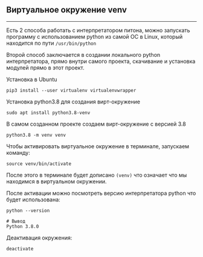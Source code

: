 Виртуальное окружение venv
---
---
Есть 2 способа работать с интерпретатором питона, можно запускать 
программу с использованием python из самой ОС в Linux, который 
находится по пути `/usr/bin/python`

Второй способ заключается в создании локального python интерпретатора,
прямо внутри самого проекта, скачивание и установка модулей прямо в 
этот проект.

Установка в Ubuntu

    pip3 install --user virtualenv virtualenvwrapper

Установка python3.8 для создания вирт-окружение

    sudo apt install python3.8-venv

В самом созданном проекте создаем вирт-окружение с версией 3.8

    python3.8 -m venv venv

Чтобы активировать виртуальное окружение в терминале, запускаем
команду:

    source venv/bin/activate

После этого в терминале будет дописано `(venv)` что означает что 
мы находимся в виртуальном окружении.

После активации можно посмотреть версию интерпретатора python
что будет использована:

    python --version

    # Вывод
    Python 3.8.0

Деактивация окружения:

    deactivate

